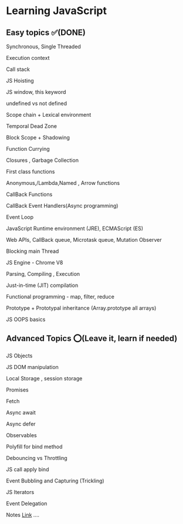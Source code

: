 # Learning JavaScript

## Easy topics ✅(DONE)

Synchronous, Single Threaded

Execution context

Call stack

JS Hoisting

JS window, this keyword

undefined vs not defined

Scope chain + Lexical environment

Temporal Dead Zone

Block Scope + Shadowing

Function Currying

Closures , Garbage Collection

First class functions

Anonymous,/Lambda,Named , Arrow functions

CallBack Functions

CallBack Event Handlers(Async programming)

Event Loop

JavaScript Runtime environment (JRE), ECMAScript (ES)

Web APIs, CallBack queue, Microtask queue, Mutation Observer

Blocking main Thread

JS Engine - Chrome V8

Parsing, Compiling , Execution

Just-in-time (JIT) compilation

Functional programming - map, filter, reduce

Prototype + Prototypal inheritance (Array.prototype all arrays)

JS OOPS basics

## Advanced Topics ⭕(Leave it, learn if needed)

JS Objects

JS DOM manipulation

Local Storage , session storage

Promises

Fetch

Async await

Async defer

Observables

Polyfill for bind method

Debouncing vs Throttling

JS call apply bind

Event Bubbling and Capturing (Trickling)

JS Iterators

Event Delegation

Notes [Link](https://alok722.github.io/namaste-javascript-notes/dist/lectures.html)
 ....